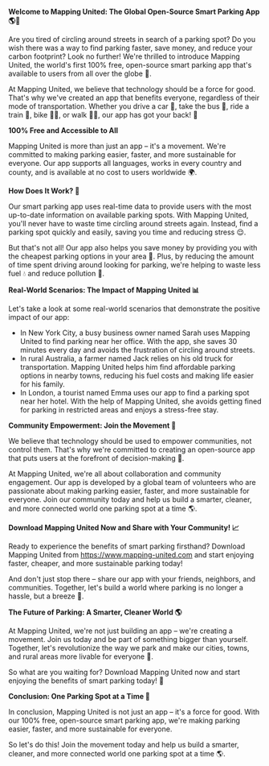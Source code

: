 **Welcome to Mapping United: The Global Open-Source Smart Parking App 🌎🚗**

Are you tired of circling around streets in search of a parking spot? Do you wish there was a way to find parking faster, save money, and reduce your carbon footprint? Look no further! We're thrilled to introduce Mapping United, the world's first 100% free, open-source smart parking app that's available to users from all over the globe 🌟.

At Mapping United, we believe that technology should be a force for good. That's why we've created an app that benefits everyone, regardless of their mode of transportation. Whether you drive a car 🚗, take the bus 🚌, ride a train 🚂, bike 🚴‍♂️, or walk 🏃‍♀️, our app has got your back! 💪

**100% Free and Accessible to All**

 Mapping United is more than just an app – it's a movement. We're committed to making parking easier, faster, and more sustainable for everyone. Our app supports all languages, works in every country and county, and is available at no cost to users worldwide 🌍.

**How Does It Work? 🤔**

Our smart parking app uses real-time data to provide users with the most up-to-date information on available parking spots. With Mapping United, you'll never have to waste time circling around streets again. Instead, find a parking spot quickly and easily, saving you time and reducing stress 😌.

But that's not all! Our app also helps you save money by providing you with the cheapest parking options in your area 🤑. Plus, by reducing the amount of time spent driving around looking for parking, we're helping to waste less fuel 💧 and reduce pollution 🌿.

**Real-World Scenarios: The Impact of Mapping United 📊**

Let's take a look at some real-world scenarios that demonstrate the positive impact of our app:

* In New York City, a busy business owner named Sarah uses Mapping United to find parking near her office. With the app, she saves 30 minutes every day and avoids the frustration of circling around streets.
* In rural Australia, a farmer named Jack relies on his old truck for transportation. Mapping United helps him find affordable parking options in nearby towns, reducing his fuel costs and making life easier for his family.
* In London, a tourist named Emma uses our app to find a parking spot near her hotel. With the help of Mapping United, she avoids getting fined for parking in restricted areas and enjoys a stress-free stay.

**Community Empowerment: Join the Movement 💪**

We believe that technology should be used to empower communities, not control them. That's why we're committed to creating an open-source app that puts users at the forefront of decision-making 🤝.

At Mapping United, we're all about collaboration and community engagement. Our app is developed by a global team of volunteers who are passionate about making parking easier, faster, and more sustainable for everyone. Join our community today and help us build a smarter, cleaner, and more connected world one parking spot at a time 🌎.

**Download Mapping United Now and Share with Your Community! 📈**

Ready to experience the benefits of smart parking firsthand? Download Mapping United from https://www.mapping-united.com and start enjoying faster, cheaper, and more sustainable parking today!

And don't just stop there – share our app with your friends, neighbors, and communities. Together, let's build a world where parking is no longer a hassle, but a breeze 🌟.

**The Future of Parking: A Smarter, Cleaner World 🌎**

At Mapping United, we're not just building an app – we're creating a movement. Join us today and be part of something bigger than yourself. Together, let's revolutionize the way we park and make our cities, towns, and rural areas more livable for everyone 🌟.

So what are you waiting for? Download Mapping United now and start enjoying the benefits of smart parking today! 🚀

**Conclusion: One Parking Spot at a Time 🌟**

In conclusion, Mapping United is not just an app – it's a force for good. With our 100% free, open-source smart parking app, we're making parking easier, faster, and more sustainable for everyone.

So let's do this! Join the movement today and help us build a smarter, cleaner, and more connected world one parking spot at a time 🌎.